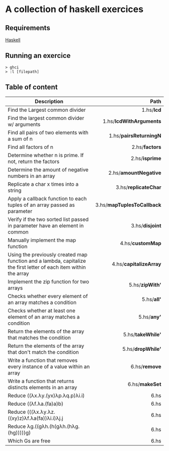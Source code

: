 # A collection of haskell exercices

## Requirements
[Haskell](https://www.haskell.org/downloads)

## Running an exercice
```
> ghci
> :l [filepath]
```

## Table of content
| Description | Path |
| ----------- | ----:|
| Find the Largest common divider | 1.hs/**lcd** |
| Find the largest common divider w/ arguments | 1.hs/**lcdWithArguments** |
| Find all pairs of two elements with a sum of n | 1.hs/**pairsReturningN** |
| Find all factors of n | 2.hs/**factors** |
| Determine whether n is prime. If not, return the factors | 2.hs/**isprime** |
| Determine the amount of negative numbers in an array | 2.hs/**amountNegative** |
| Replicate a char x times into a string | 3.hs/**replicateChar** |
| Apply a callback function to each tuples of an array passed as parameter | 3.hs/**mapTuplesToCallback** |
| Verify if the two sorted list passed in parameter have an element in common | 3.hs/**disjoint** |
| Manually implement the map function | 4.hs/**customMap** |
| Using the previously created map function and a lambda, capitalize the first letter of each item within the array | 4.hs/**capitalizeArray** |
| Implement the zip function for two arrays | 5.hs/**zipWith'** |
| Checks whether every element of an array matches a condition | 5.hs/**all'** |
| Checks whether at least one element of an array matches a condition | 5.hs/**any'** |
| Return the elements of the array that matches the condition | 5.hs/**takeWhile'** |
| Return the elements of the array that don't match the condition | 5.hs/**dropWhile'** |
| Write a function that removes every instance of a value within an array | 6.hs/**remove** |
| Write a function that returns distincts elements in an array | 6.hs/**makeSet** |
| Reduce ((λx.λy.(yx)λp.λq.p)λi.i) | 6.hs |
| Reduce ((λf.λa.(fa)a)b) | 6.hs |
| Reduce (((λx.λy.λz.((xy)z)λf.λa(fa))λi.i)λj.j | 6.hs |
| Reduce λg.((gλh.(h(gλh.(hλg.(hg)))))g) | 6.hs |
| Which Gs are free | 6.hs |

